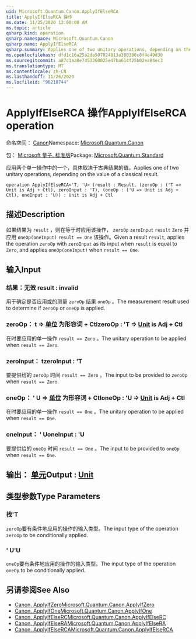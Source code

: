 ```yaml
---
uid: Microsoft.Quantum.Canon.ApplyIfElseRCA
title: ApplyIfElseRCA 操作
ms.date: 11/25/2020 12:00:00 AM
ms.topic: article
qsharp.kind: operation
qsharp.namespace: Microsoft.Quantum.Canon
qsharp.name: ApplyIfElseRCA
qsharp.summary: Applies one of two unitary operations, depending on the value of a classical result.
ms.openlocfilehash: dfd1c16a25a2da507024813a380386c8f4e49d30
ms.sourcegitcommit: a87c1aa8e7453360025e47ba614f25b02ea84ec3
ms.translationtype: MT
ms.contentlocale: zh-CN
ms.lasthandoff: 11/26/2020
ms.locfileid: "96218744"
---
```

# <a name="applyifelserca-operation"></a><span data-ttu-id="d68d0-102">ApplyIfElseRCA 操作</span><span class="sxs-lookup"><span data-stu-id="d68d0-102">ApplyIfElseRCA operation</span></span>

<span data-ttu-id="d68d0-103">命名空间： [Canon](xref:Microsoft.Quantum.Canon)</span><span class="sxs-lookup"><span data-stu-id="d68d0-103">Namespace: [Microsoft.Quantum.Canon](xref:Microsoft.Quantum.Canon)</span></span>

<span data-ttu-id="d68d0-104">包： [Microsoft 量子. 标准版](https://nuget.org/packages/Microsoft.Quantum.Standard)</span><span class="sxs-lookup"><span data-stu-id="d68d0-104">Package: [Microsoft.Quantum.Standard](https://nuget.org/packages/Microsoft.Quantum.Standard)</span></span>


<span data-ttu-id="d68d0-105">应用两个单一操作中的一个，具体取决于古典结果的值。</span><span class="sxs-lookup"><span data-stu-id="d68d0-105">Applies one of two unitary operations, depending on the value of a classical result.</span></span>

```qsharp
operation ApplyIfElseRCA<'T, 'U> (result : Result, (zeroOp : ('T => Unit is Adj + Ctl), zeroInput : 'T), (oneOp : ('U => Unit is Adj + Ctl), oneInput : 'U)) : Unit is Adj + Ctl
```


## <a name="description"></a><span data-ttu-id="d68d0-106">描述</span><span class="sxs-lookup"><span data-stu-id="d68d0-106">Description</span></span>

<span data-ttu-id="d68d0-107">如果结果为 `result` ，则在等于时应用该操作， `zeroOp` `zeroInput` `result` `Zero` 并应用 `oneOp(oneInput)` `result == One` 该操作。</span><span class="sxs-lookup"><span data-stu-id="d68d0-107">Given a result `result`, applies the operation `zeroOp` with `zeroInput` as its input when `result` is equal to `Zero`, and applies `oneOp(oneInput)` when `result == One`.</span></span>

## <a name="input"></a><span data-ttu-id="d68d0-108">输入</span><span class="sxs-lookup"><span data-stu-id="d68d0-108">Input</span></span>

### <a name="result--__invalidresult__"></a><span data-ttu-id="d68d0-109">结果：__无效 <Result>__</span><span class="sxs-lookup"><span data-stu-id="d68d0-109">result : __invalid<Result>__</span></span>

<span data-ttu-id="d68d0-110">用于确定是否应用或的测量 `zeroOp` 结果 `oneOp` 。</span><span class="sxs-lookup"><span data-stu-id="d68d0-110">The measurement result used to determine if `zeroOp` or `oneOp` is applied.</span></span>


### <a name="zeroop--t--unit--is-adj--ctl"></a><span data-ttu-id="d68d0-111">zeroOp： t => [单位](xref:microsoft.quantum.lang-ref.unit)  为形容词 + Ctl</span><span class="sxs-lookup"><span data-stu-id="d68d0-111">zeroOp : 'T => [Unit](xref:microsoft.quantum.lang-ref.unit)  is Adj + Ctl</span></span>

<span data-ttu-id="d68d0-112">在时要应用的单一操作 `result == Zero` 。</span><span class="sxs-lookup"><span data-stu-id="d68d0-112">The unitary operation to be applied when `result == Zero`.</span></span>


### <a name="zeroinput--t"></a><span data-ttu-id="d68d0-113">zeroInput： t</span><span class="sxs-lookup"><span data-stu-id="d68d0-113">zeroInput : 'T</span></span>

<span data-ttu-id="d68d0-114">要提供给的 `zeroOp` 时间 `result == Zero` 。</span><span class="sxs-lookup"><span data-stu-id="d68d0-114">The input to be provided to `zeroOp` when `result == Zero`.</span></span>


### <a name="oneop--u--unit--is-adj--ctl"></a><span data-ttu-id="d68d0-115">oneOp： ' U => [单位](xref:microsoft.quantum.lang-ref.unit)  为形容词 + Ctl</span><span class="sxs-lookup"><span data-stu-id="d68d0-115">oneOp : 'U => [Unit](xref:microsoft.quantum.lang-ref.unit)  is Adj + Ctl</span></span>

<span data-ttu-id="d68d0-116">在时要应用的单一操作 `result == One` 。</span><span class="sxs-lookup"><span data-stu-id="d68d0-116">The unitary operation to be applied when `result == One`.</span></span>


### <a name="oneinput--u"></a><span data-ttu-id="d68d0-117">oneInput： ' U</span><span class="sxs-lookup"><span data-stu-id="d68d0-117">oneInput : 'U</span></span>

<span data-ttu-id="d68d0-118">要提供给的 `oneOp` 时间 `result == One` 。</span><span class="sxs-lookup"><span data-stu-id="d68d0-118">The input to be provided to `oneOp` when `result == One`.</span></span>



## <a name="output--unit"></a><span data-ttu-id="d68d0-119">输出： [单元](xref:microsoft.quantum.lang-ref.unit)</span><span class="sxs-lookup"><span data-stu-id="d68d0-119">Output : [Unit](xref:microsoft.quantum.lang-ref.unit)</span></span>



## <a name="type-parameters"></a><span data-ttu-id="d68d0-120">类型参数</span><span class="sxs-lookup"><span data-stu-id="d68d0-120">Type Parameters</span></span>

### <a name="t"></a><span data-ttu-id="d68d0-121">找</span><span class="sxs-lookup"><span data-stu-id="d68d0-121">'T</span></span>

<span data-ttu-id="d68d0-122">`zeroOp`要有条件地应用的操作的输入类型。</span><span class="sxs-lookup"><span data-stu-id="d68d0-122">The input type of the operation `zeroOp` to be conditionally applied.</span></span>
### <a name="u"></a><span data-ttu-id="d68d0-123">' U</span><span class="sxs-lookup"><span data-stu-id="d68d0-123">'U</span></span>

<span data-ttu-id="d68d0-124">`oneOp`要有条件地应用的操作的输入类型。</span><span class="sxs-lookup"><span data-stu-id="d68d0-124">The input type of the operation `oneOp` to be conditionally applied.</span></span>

## <a name="see-also"></a><span data-ttu-id="d68d0-125">另请参阅</span><span class="sxs-lookup"><span data-stu-id="d68d0-125">See Also</span></span>

- [<span data-ttu-id="d68d0-126">Canon. ApplyIfZero</span><span class="sxs-lookup"><span data-stu-id="d68d0-126">Microsoft.Quantum.Canon.ApplyIfZero</span></span>](xref:Microsoft.Quantum.Canon.ApplyIfZero)
- [<span data-ttu-id="d68d0-127">Canon. ApplyIfOne</span><span class="sxs-lookup"><span data-stu-id="d68d0-127">Microsoft.Quantum.Canon.ApplyIfOne</span></span>](xref:Microsoft.Quantum.Canon.ApplyIfOne)
- [<span data-ttu-id="d68d0-128">Canon. ApplyIfElseRC</span><span class="sxs-lookup"><span data-stu-id="d68d0-128">Microsoft.Quantum.Canon.ApplyIfElseRC</span></span>](xref:Microsoft.Quantum.Canon.ApplyIfElseRC)
- [<span data-ttu-id="d68d0-129">Canon. ApplyIfElseRA</span><span class="sxs-lookup"><span data-stu-id="d68d0-129">Microsoft.Quantum.Canon.ApplyIfElseRA</span></span>](xref:Microsoft.Quantum.Canon.ApplyIfElseRA)
- [<span data-ttu-id="d68d0-130">Canon. ApplyIfElseRCA</span><span class="sxs-lookup"><span data-stu-id="d68d0-130">Microsoft.Quantum.Canon.ApplyIfElseRCA</span></span>](xref:Microsoft.Quantum.Canon.ApplyIfElseRCA)